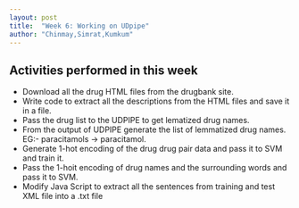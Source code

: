 ```yaml
---
layout: post
title:  "Week 6: Working on UDpipe"
author: "Chinmay,Simrat,Kumkum"
---
```


## Activities performed in this week
* Download all the drug HTML files from the drugbank site.
* Write code to extract all the descriptions from the HTML files and save it in a file.
* Pass the drug list to the UDPIPE to get lematized drug names.
* From the output of UDPIPE generate the list of lemmatized drug names.
  EG:- paracitamols -> paracitamol.
* Generate 1-hot encoding of the drug drug pair data and pass it to SVM and train it.
* Pass the 1-hoit encoding of drug names and the surrounding words and pass it to SVM.
* Modify Java Script to extract all the sentences from training and test XML file into a .txt file
